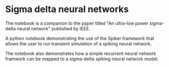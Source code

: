 # Sigma delta neural networks
The notebook is a companion to the paper titled "An ultra-low power sigma-delta neural network" published by IEEE.

A python notebook demonstrating the use of the Spiker framework that allows the user to run transient simulation of a spiking neural network.

The notebook also demonstrates how a simple recurrent neural network framwork can be mapped to a sigma-delta spiking neural network model.
